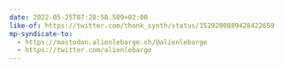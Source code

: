 ```yaml
---
date: 2022-05-25T07:28:58.509+02:00
like-of: https://twitter.com/thonk_synth/status/1529200889428422659
mp-syndicate-to:
  - https://mastodon.alienlebarge.ch/@alienlebarge
  - https://twitter.com/alienlebarge
---
```

